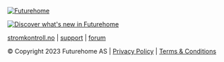 [![Futurehome](https://emailelements.futurehome.no/logo_small.png)](https://www.futurehome.io)

[![Discover what's new in Futurehome](https://emailelements.futurehome.no/rounded_zendesk.png)](http://signature.futurehome.no/)

[stromkontroll.no](https://www.stromkontroll.no) | [support](https://support.futurehome.no/hc/en-no) | [forum](https://forum.futurehome.io/)

© Copyright 2023 Futurehome AS | [Privacy Policy](https://www.futurehome.io/no/personvernerklaering) | [Terms & Conditions](https://www.futurehome.io/no/tos-norwegian)
